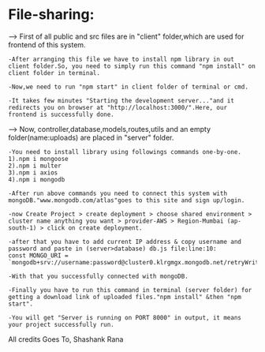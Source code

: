 # File-sharing:
--> First of all public and src files are in "client" folder,which are used for frontend of this system.

    -After arranging this file we have to install npm library in out client folder.So, you need to simply run this command "npm install" on client folder in terminal.
    
    -Now,we need to run "npm start" in client folder of terminal or cmd.

    -It takes few minutes "Starting the development server..."and it redirects you on browser at "http://localhost:3000/".Here, our frontend is successfully done.

--> Now, controller,database,models,routes,utils and an empty folder(name:uploads) are placed in "server" folder.

    -You need to install library using followings commands one-by-one.
    1).npm i mongoose
    2).npm i multer
    3).npm i axios
    4).npm i mongodb

    -After run above commands you need to connect this system with mongoDB."www.mongodb.com/atlas"goes to this site and sign up/login.

    -now Create Project > create deployment > choose shared environment > cluster name anything you want > provider-AWS > Region-Mumbai (ap-south-1) > click on create deployment.

    -after that you have to add current IP address & copy username and password and paste in (server>database) db.js file:line:10:     
    const MONGO_URI = `mongodb+srv://username:password@cluster0.klrgmgx.mongodb.net/retryWrites=true&w=majority`;

    -With that you successfully connected with mongoDB.

    -Finally you have to run this command in terminal (server folder) for getting a download link of uploaded files."npm install" &then "npm start".

    -You will get "Server is running on PORT 8000" in output, it means your project successfully run.

All credits Goes To,
  Shashank Rana






